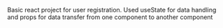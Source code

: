 Basic react project for user registration.
Used useState for data handling and props for data transfer from one component to another component
